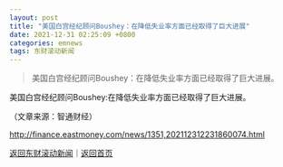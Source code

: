```yaml
---
layout: post
title: "美国白宫经纪顾问Boushey：在降低失业率方面已经取得了巨大进展"
date: 2021-12-31 02:25:09 +0800
categories: emnews
tags: 东财滚动新闻
---
```

> 美国白宫经纪顾问Boushey：在降低失业率方面已经取得了巨大进展。

<p>美国白宫经纪顾问Boushey:在降低失业率方面已经取得了巨大进展。</p><p class="em_media">（文章来源：智通财经）</p>

<http://finance.eastmoney.com/news/1351,202112312231860074.html>

[返回东财滚动新闻](//finews.withounder.com/emnews/)｜[返回首页](//finews.withounder.com/)